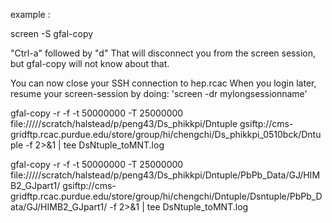 example :



screen -S gfal-copy


"Ctrl-a" followed by "d"
That will disconnect you from the screen session, but
gfal-copy will not know about that.

You can now close your SSH connection to hep.rcac
When you login later, resume your screen-session by doing:
'screen -dr mylongsessionname'


gfal-copy -r -f -t 50000000 -T 25000000 file://///scratch/halstead/p/peng43/Ds_phikkpi/Dntuple gsiftp://cms-gridftp.rcac.purdue.edu/store/group/hi/chengchi/Ds_phikkpi_0510bck/Dntuple  -f 2>&1 | tee DsNtuple_toMNT.log

gfal-copy -r -f -t 50000000 -T 25000000 file://///scratch/halstead/p/peng43/Ds_phikkpi/Dntuple/PbPb_Data/GJ/HIMB2_GJpart1/   gsiftp://cms-gridftp.rcac.purdue.edu/store/group/hi/chengchi/Dntuple/Dsntuple/PbPb_Data/GJ/HIMB2_GJpart1/ -f  2>&1 | tee DsNtuple_toMNT.log


